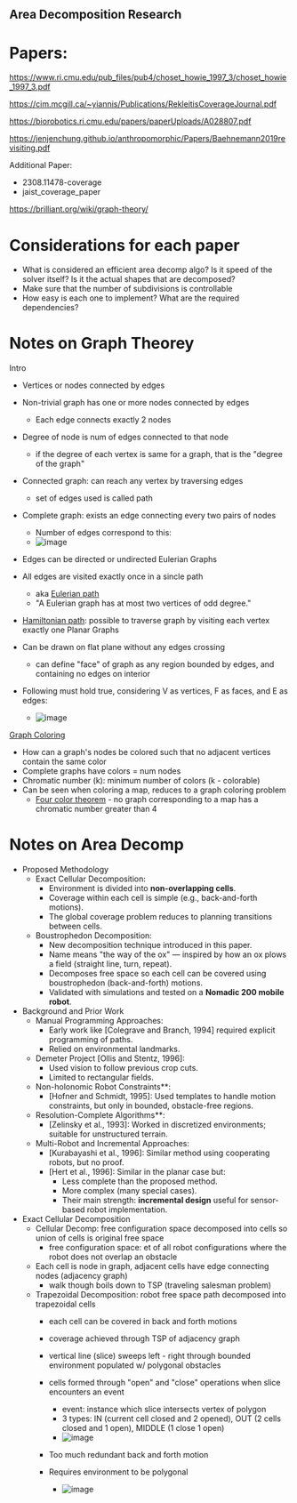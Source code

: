 ## Area Decomposition Research

# Papers:
https://www.ri.cmu.edu/pub_files/pub4/choset_howie_1997_3/choset_howie_1997_3.pdf

https://cim.mcgill.ca/~yiannis/Publications/RekleitisCoverageJournal.pdf

https://biorobotics.ri.cmu.edu/papers/paperUploads/A028807.pdf

https://jenjenchung.github.io/anthropomorphic/Papers/Baehnemann2019revisiting.pdf

Additional Paper: 
- 2308.11478-coverage
- jaist_coverage_paper

https://brilliant.org/wiki/graph-theory/

# Considerations for each paper
- What is considered an efficient area decomp algo? Is it speed of the solver itself? Is it the actual shapes that are decomposed?
- Make sure that the number of subdivisions is controllable
- How easy is each one to implement? What are the required dependencies?

# Notes on Graph Theorey
Intro
- Vertices or nodes connected by edges
- Non-trivial graph has one or more nodes connected by edges
	- Each edge connects exactly 2 nodes
- Degree of node is num of edges connected to that node
	- if the degree of each vertex is same for a graph, that is the "degree of the graph"
- Connected graph: can reach any vertex by traversing edges
	- set of edges used is called path
- Complete graph: exists an edge connecting every two pairs of nodes
  - Number of edges correspond to this:
  - ![image](https://github.com/user-attachments/assets/f44ab456-735b-4632-b664-fcd4b97680d5)
    
- Edges can be directed or undirected
Eulerian Graphs
- All edges are visited exactly once in a sincle path
	- aka [Eulerian path](https://brilliant.org/wiki/eulerian-path/)
	- "A Eulerian graph has at most two vertices of odd degree."
- [Hamiltonian path](https://brilliant.org/wiki/hamiltonian-path/): possible to traverse graph by visiting each vertex exactly one
Planar Graphs
- Can be drawn on flat plane without any edges crossing
	- can define "face" of graph as any region bounded by edges, and containing no edges on interior
- Following must hold true, considering V as vertices, F as faces, and E as edges:
  - ![image](https://github.com/user-attachments/assets/224759b6-fa5a-478d-8ee2-85aa0b259b54)
    
[Graph Coloring](https://brilliant.org/wiki/graph-coloring-and-chromatic-numbers/)
- How can a graph's nodes be colored such that no adjacent vertices contain the same color
- Complete graphs have colors = num nodes
- Chromatic number (k): minimum number of colors (k - colorable)
- Can be seen when coloring a map, reduces to a graph coloring problem
	- [Four color theorem](https://brilliant.org/wiki/four-color-theorem/) - no graph corresponding to a map has a chromatic number greater than 4

# Notes on Area Decomp

- Proposed Methodology
	- Exact Cellular Decomposition:
 		- Environment is divided into **non-overlapping cells**.
  		- Coverage within each cell is simple (e.g., back-and-forth motions).
  		- The global coverage problem reduces to planning transitions between cells.
	- Boustrophedon Decomposition:
		- New decomposition technique introduced in this paper.
	 	- Name means "the way of the ox" — inspired by how an ox plows a field (straight line, turn, repeat).
	  	- Decomposes free space so each cell can be covered using boustrophedon (back-and-forth) motions.
	  	- Validated with simulations and tested on a **Nomadic 200 mobile robot**.
- Background and Prior Work
 	- Manual Programming Approaches:
 		- Early work like \[Colegrave and Branch, 1994] required explicit programming of paths.
   		- Relied on environmental landmarks.
	- Demeter Project \[Ollis and Stentz, 1996]:
		 - Used vision to follow previous crop cuts.
		 - Limited to rectangular fields.
   	- Non-holonomic Robot Constraints**:
   		- \[Hofner and Schmidt, 1995]: Used templates to handle motion constraints, but only in bounded, obstacle-free regions.
	- Resolution-Complete Algorithms**:
 		- \[Zelinsky et al., 1993]: Worked in discretized environments; suitable for unstructured terrain.
   	- Multi-Robot and Incremental Approaches:
		- \[Kurabayashi et al., 1996]: Similar method using cooperating robots, but no proof.
		- \[Hert et al., 1996]: Similar in the planar case but:
			- Less complete than the proposed method.
			- More complex (many special cases).
			- Their main strength: **incremental design** useful for sensor-based robot implementation.
- Exact Cellular Decomposition
	- Cellular Decomp: free configuration space decomposed into cells so union of cells is original free space
		- free configuration space: et of all robot configurations where the robot does not overlap an obstacle
	- Each cell is node in graph, adjacent cells have edge connecting nodes (adjacency graph)
		- walk though boils down to TSP (traveling salesman problem)
	- Trapezoidal Decomposition: robot free space path decomposed into trapezoidal cells
		- each cell can be covered in back and forth motions
		- coverage achieved through TSP of adjacency graph
		- vertical line (slice) sweeps left - right through bounded environment populated w/ polygonal obstacles
		- cells formed through "open" and "close" operations when slice encounters an event
			- event: instance which slice intersects vertex of polygon
			- 3 types: IN (current cell closed and 2 opened), OUT (2 cells closed and 1 open), MIDDLE (1 close 1 open)
   			- ![image](https://github.com/user-attachments/assets/e95fdb25-3513-49e3-bdec-6231e5696a13)

		- Too much redundant back and forth motion
		- Requires environment to be polygonal
			- ![image](https://github.com/user-attachments/assets/0728859c-6222-4828-b07f-7edb2714ff91)

